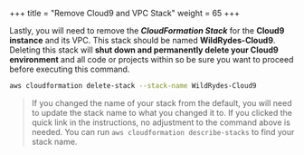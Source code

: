 +++
title = "Remove Cloud9 and VPC Stack"
weight = 65
+++

Lastly, you will need to remove the ***CloudFormation Stack*** for the **Cloud9 instance** and its VPC. This stack should be named **WildRydes-Cloud9**. Deleting this stack will **shut down and permanently delete your Cloud9 environment** and all code or projects within so be sure you want to proceed before executing this command.

   ```bash
   aws cloudformation delete-stack --stack-name WildRydes-Cloud9
   ```
    
   > If you changed the name of your stack from the default, you will need to update the stack name to what you changed it to. If you clicked the quick link in the instructions, no adjustment to the command above is needed. You can run `aws cloudformation describe-stacks` to find your stack name.